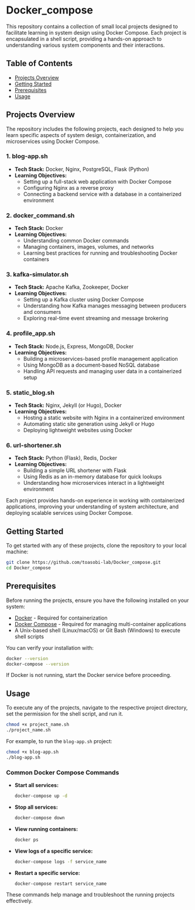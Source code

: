 # Docker\_compose

This repository contains a collection of small local projects designed to facilitate learning in system design using Docker Compose. Each project is encapsulated in a shell script, providing a hands-on approach to understanding various system components and their interactions.

## Table of Contents

- [Projects Overview](#projects-overview)
- [Getting Started](#getting-started)
- [Prerequisites](#prerequisites)
- [Usage](#usage)

## Projects Overview

The repository includes the following projects, each designed to help you learn specific aspects of system design, containerization, and microservices using Docker Compose.

### **1. blog-app.sh**

- **Tech Stack:** Docker, Nginx, PostgreSQL, Flask (Python)
- **Learning Objectives:**
  - Setting up a full-stack web application with Docker Compose
  - Configuring Nginx as a reverse proxy
  - Connecting a backend service with a database in a containerized environment

### **2. docker\_command.sh**

- **Tech Stack:** Docker
- **Learning Objectives:**
  - Understanding common Docker commands
  - Managing containers, images, volumes, and networks
  - Learning best practices for running and troubleshooting Docker containers

### **3. kafka-simulator.sh**

- **Tech Stack:** Apache Kafka, Zookeeper, Docker
- **Learning Objectives:**
  - Setting up a Kafka cluster using Docker Compose
  - Understanding how Kafka manages messaging between producers and consumers
  - Exploring real-time event streaming and message brokering

### **4. profile\_app.sh**

- **Tech Stack:** Node.js, Express, MongoDB, Docker
- **Learning Objectives:**
  - Building a microservices-based profile management application
  - Using MongoDB as a document-based NoSQL database
  - Handling API requests and managing user data in a containerized setup

### **5. static\_blog.sh**

- **Tech Stack:** Nginx, Jekyll (or Hugo), Docker
- **Learning Objectives:**
  - Hosting a static website with Nginx in a containerized environment
  - Automating static site generation using Jekyll or Hugo
  - Deploying lightweight websites using Docker

### **6. url-shortener.sh**

- **Tech Stack:** Python (Flask), Redis, Docker
- **Learning Objectives:**
  - Building a simple URL shortener with Flask
  - Using Redis as an in-memory database for quick lookups
  - Understanding how microservices interact in a lightweight environment

Each project provides hands-on experience in working with containerized applications, improving your understanding of system architecture, and deploying scalable services using Docker Compose.

## Getting Started

To get started with any of these projects, clone the repository to your local machine:

```bash
git clone https://github.com/toasobi-lab/Docker_compose.git
cd Docker_compose
```

## Prerequisites

Before running the projects, ensure you have the following installed on your system:

- [Docker](https://docs.docker.com/get-docker/) - Required for containerization
- [Docker Compose](https://docs.docker.com/compose/install/) - Required for managing multi-container applications
- A Unix-based shell (Linux/macOS) or Git Bash (Windows) to execute shell scripts

You can verify your installation with:

```bash
docker --version
docker-compose --version
```

If Docker is not running, start the Docker service before proceeding.

## Usage

To execute any of the projects, navigate to the respective project directory, set the permission for the shell script, and run it.

```bash
chmod +x project_name.sh
./project_name.sh
```

For example, to run the `blog-app.sh` project:

```bash
chmod +x blog-app.sh
./blog-app.sh
```

### Common Docker Compose Commands

- **Start all services:**
  ```bash
  docker-compose up -d
  ```
- **Stop all services:**
  ```bash
  docker-compose down
  ```
- **View running containers:**
  ```bash
  docker ps
  ```
- **View logs of a specific service:**
  ```bash
  docker-compose logs -f service_name
  ```
- **Restart a specific service:**
  ```bash
  docker-compose restart service_name
  ```

These commands help manage and troubleshoot the running projects effectively.

